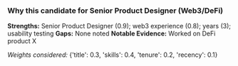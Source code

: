 ### Why this candidate for Senior Product Designer (Web3/DeFi)

**Strengths:** Senior Product Designer (0.9); web3 experience (0.8); years (3); usability testing
**Gaps:** None noted
**Notable Evidence:** Worked on DeFi product X

_Weights considered:_ {'title': 0.3, 'skills': 0.4, 'tenure': 0.2, 'recency': 0.1}
